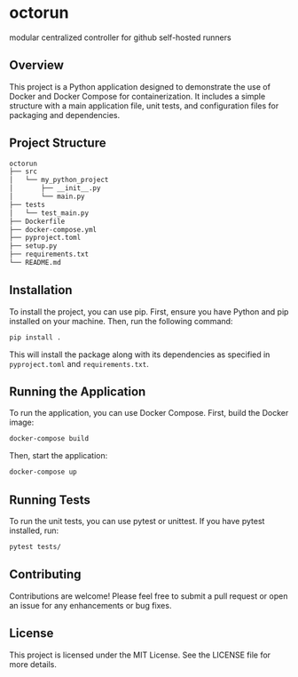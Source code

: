 # octorun

modular centralized controller for github self-hosted runners


## Overview

This project is a Python application designed to demonstrate the use of Docker and Docker Compose for containerization. It includes a simple structure with a main application file, unit tests, and configuration files for packaging and dependencies.

## Project Structure

```sh
octorun
├── src
│   └── my_python_project
│       ├── __init__.py
│       └── main.py
├── tests
│   └── test_main.py
├── Dockerfile
├── docker-compose.yml
├── pyproject.toml
├── setup.py
├── requirements.txt
└── README.md
```

## Installation

To install the project, you can use pip. First, ensure you have Python and pip installed on your machine. Then, run the following command:

```sh
pip install .
```

This will install the package along with its dependencies as specified in `pyproject.toml` and `requirements.txt`.

## Running the Application

To run the application, you can use Docker Compose. First, build the Docker image:

```sh
docker-compose build
```

Then, start the application:

```sh
docker-compose up
```

## Running Tests

To run the unit tests, you can use pytest or unittest. If you have pytest installed, run:

```sh
pytest tests/
```

## Contributing

Contributions are welcome! Please feel free to submit a pull request or open an issue for any enhancements or bug fixes.

## License

This project is licensed under the MIT License. See the LICENSE file for more details.
